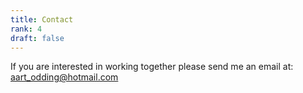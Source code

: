 ```yaml
---
title: Contact
rank: 4
draft: false
---
```

If you are interested in working together please send me an email at: [aart_odding@hotmail.com](mailto:aart_odding@hotmail.com)
